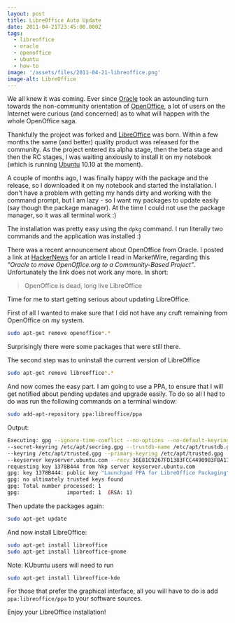 ```yaml
---
layout: post
title: LibreOffice Auto Update
date: 2011-04-21T23:45:00.000Z
tags:
  - libreoffice
  - oracle
  - openoffice
  - ubuntu
  - how-to
image: '/assets/files/2011-04-21-libreoffice.png'
image-alt: LibreOffice
---
```

We all knew it was coming. Ever since [Oracle](https://www.oracle.com/) took an astounding turn towards the non-community orientation of [OpenOffice](https://www.openoffice.org/), a lot of users on the Internet were curious (and concerned) as to what will happen with the whole OpenOffice saga.

Thankfully the project was forked and [LibreOffice](https://www.libreoffice.org/) was born. Within a few months the same (and better) quality product was released for the community. As the project entered its alpha stage, then the beta stage and then the RC stages, I was waiting anxiously to install it on my notebook (which is running [Ubuntu](https://www.ubuntu.com/) 10.10 at the moment).

A couple of months ago, I was finally happy with the package and the release, so I downloaded it on my notebook and started the installation. I don't have a problem with getting my hands dirty and working with the command prompt, but I am lazy - so I want my packages to update easily (say though the package manager). At the time I could not use the package manager, so it was all terminal work :)

The installation was pretty easy using the `dpkg` command. I run literally two commands and the application was installed :)

There was a recent announcement about OpenOffice from Oracle. I posted a link at [HackerNews](https://archive.ph/ZlQtF) for an article I read in MarketWire, regarding this *"Oracle to move OpenOffice.org to a Community-Based Project"*. Unfortunately the link does not work any more. In short:

> OpenOffice is dead, long live LibreOffice

Time for me to start getting serious about updating LibreOffice.

First of all I wanted to make sure that I did not have any cruft remaining from OpenOffice on my system.

```sh
sudo apt-get remove openoffice*.*
```

Surprisingly there were some packages that were still there.

The second step was to uninstall the current version of LibreOffice

```sh
sudo apt-get remove libreoffice*.*
```

And now comes the easy part. I am going to use a PPA, to ensure that I will get notified about pending updates and upgrade easily. To do so all I had to do was run the following commands on a terminal window:

```sh
sudo add-apt-repository ppa:libreoffice/ppa
```

Output:

```sh
Executing: gpg --ignore-time-conflict --no-options --no-default-keyring
--secret-keyring /etc/apt/secring.gpg --trustdb-name /etc/apt/trustdb.gpg
--keyring /etc/apt/trusted.gpg --primary-keyring /etc/apt/trusted.gpg
--keyserver keyserver.ubuntu.com --recv 36E81C9267FD1383FCC4490983FBA1751378B444gpg:
requesting key 1378B444 from hkp server keyserver.ubuntu.com
gpg: key 1378B444: public key "Launchpad PPA for LibreOffice Packaging" imported
gpg: no ultimately trusted keys found
gpg: Total number processed: 1
gpg:               imported: 1  (RSA: 1)
```

Then update the packages again:

```sh
sudo apt-get update
```

And now install LibreOffice:

```sh
sudo apt-get install libreoffice
sudo apt-get install libreoffice-gnome
```

Note: KUbuntu users will need to run

```sh
sudo apt-get install libreoffice-kde
```

For those that prefer the graphical interface, all you will have to do is add `ppa:libreoffice/ppa` to your software sources.

Enjoy your LibreOffice installation!
